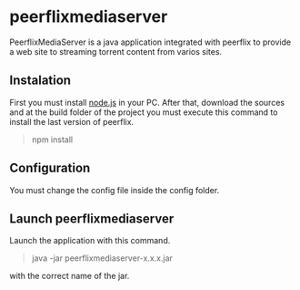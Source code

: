 peerflixmediaserver
===================
PeerflixMediaServer is a java application integrated with peerflix to provide a web site to streaming torrent content from varios sites.

Instalation
-----------
First you must install [node.js](http://nodejs.org/) in your PC.
After that, download the sources and at the build folder of the project you must execute this command to install the last version of peerflix.

>npm install

Configuration
-------------
You must change the config file inside the config folder.

Launch peerflixmediaserver
--------------------------
Launch the application with this command.

>java -jar peerflixmediaserver-x.x.x.jar

with the correct name of the jar.
